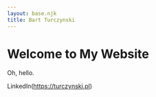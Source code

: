 ```yaml
---
layout: base.njk
title: Bart Turczynski
---
```


# Welcome to My Website

Oh, hello.

LinkedIn(https://turczynski.pl)